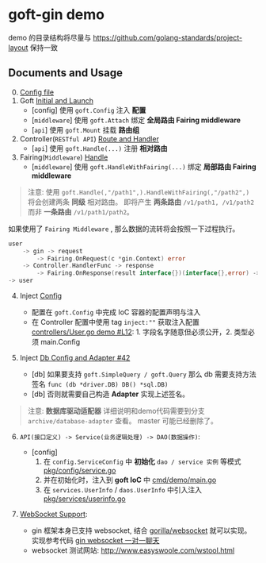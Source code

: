 # goft-gin demo


demo 的目录结构将尽量与 https://github.com/golang-standards/project-layout 保持一致

## Documents and Usage

0. [Config file](./cmd/demo/application.yaml)
1. Goft [Initial and Launch](./cmd/demo/main.go)
    + [config] 使用 `goft.Config` 注入 **配置**
    + [`middleware`] 使用 `goft.Attach` 绑定 **全局路由 Fairing middleware**
    + [`api`] 使用 `goft.Mount` 挂载 **路由组**
2. Controller(`RESTful API`) [Route and Handler](./pkg/controllers/index.go)
    + [`api`] 使用 `goft.Handle(...)` 注册 **相对路由**
3. Fairing(`Middleware`) [Handle](./pkg/middlewares/token.go)
    + [`middleware`] 使用 `goft.HandleWithFairing(...)` 绑定 **局部路由 Fairing middleware**

> 注意: 使用 `goft.Handle(,"/path1",).HandleWithFairing(,"/path2",)` 将会创建两条 **同级** 相对路由。
> 即将产生 **两条路由** `/v1/path1, /v1/path2` 而非 **一条路由** `/v1/path1/path2`。

如果使用了 `Fairing Middleware` , 那么数据的流转将会按照一下过程执行。

```go
user
    -> gin -> request
        -> Fairing.OnRequest(c *gin.Context) error
    -> Controller.HandlerFunc -> response
        -> Fairing.OnResponse(result interface{})(interface{},error) -> response
-> user
```


4. Inject [Config](./pkg/config/db_config.go)
    + 配置在 `goft.Config` 中完成 IoC 容器的配置声明与注入
    + 在 Controller 配置中使用 tag `inject:""` 获取注入配置 [controllers/User.go demo #L12](./pkg/controllers/user.go#L12): 1. 字段名字随意但必须公开，2. 类型必须 main.Config

5. Inject [Db Config and Adapter #42 ](./pkg/config/db_config.go#L42)
    + [db] 如果要支持 `goft.SimpleQuery / goft.Query` 那么 db 需要支持方法签名 `func (db *driver.DB) DB() *sql.DB)`
    + [db] 否则就需要自己构造 **Adapter** 实现上述签名。

> 注意: **数据库驱动适配器** 详细说明和demo代码需要到分支 `archive/database-adapter` 查看。 master 可能已经删除了。

6. `API(接口定义) -> Service(业务逻辑处理) -> DAO(数据操作)`:
    + [config]
        1. 在 `config.ServiceConfig` 中 **初始化** `dao / service 实例` 等模式 [pkg/config/service.go](./pkg/config/service.go)
        2. 并在初始化时，注入到 **goft IoC** 中 [cmd/demo/main.go](./cmd/demo/main.go#L14)
        3. 在 `services.UserInfo` / `daos.UserInfo` 中引入注入 [pkg/services/userinfo.go](./pkg/services/userinfo.go#L11)

7. [WebSocket Support](./pkg/controllers/ws.go#L36):
    + gin 框架本身已支持 websocket, 结合 [gorilla/websocket](github.com/gorilla/websocket) 就可以实现。 实现参考代码 [gin websocket 一对一聊天](https://segmentfault.com/a/1190000023581108)
    + websocket 测试网站: http://www.easyswoole.com/wstool.html
